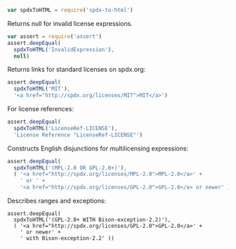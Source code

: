 ```javascript
var spdxToHTML = require('spdx-to-html')
```

Returns null for invalid license expressions.

```javascript
var assert = require('assert')
assert.deepEqual(
  spdxToHTML('InvalidExpression'),
  null)
```

Returns links for standard licenses on spdx.org:

```javascript
assert.deepEqual(
  spdxToHTML('MIT'),
  '<a href="http://spdx.org/licenses/MIT">MIT</a>')
```

For license references:

```javascript
assert.deepEqual(
  spdxToHTML('LicenseRef-LICENSE'),
  'License Reference "LicenseRef-LICENSE"')
```

Constructs English disjunctions for multilicensing expressions:

```javascript
assert.deepEqual(
  spdxToHTML('(MPL-2.0 OR GPL-2.0+)'),
  ( '<a href="http://spdx.org/licenses/MPL-2.0">MPL-2.0</a>' +
    ' or ' +
    '<a href="http://spdx.org/licenses/GPL-2.0">GPL-2.0</a> or newer' ))
```

Describes ranges and exceptions:

```javscript
assert.deepEqual(
  spdxToHTML('(GPL-2.0+ WITH Bison-exception-2.2)'),
  ( '<a href="http://spdx.org/licenses/GPL-2.0">GPL-2.0</a>' +
    ' or newer' +
    ' with Bison-exception-2.2' ))
```
